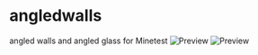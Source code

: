 # angledwalls
angled walls and angled glass for Minetest
![Preview](https://github.com/TumeniNodes/angledwalls/blob/master/screenshot.png)
![Preview](https://github.com/TumeniNodes/angledwalls/blob/master/screenshot_angledwalls-inv.png)
